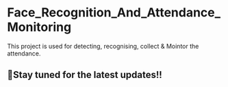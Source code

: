 # Face_Recognition_And_Attendance_Monitoring
This project is used for detecting, recognising, collect & Mointor the attendance.

## 🎐Stay tuned for the latest updates!!
